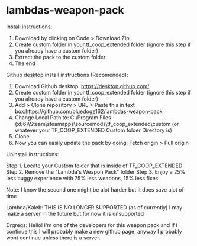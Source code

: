 # lambdas-weapon-pack
Install instructions:
1. Download by clicking on Code > Download Zip
2. Create custom folder in your tf_coop_extended folder (ignore this step if you already have a custom folder)
3. Extract the pack to the custom folder
4. The end



Github desktop install instructions (Recomended):
1. Download Github desktop: https://desktop.github.com/
2. Create custom folder in your tf_coop_extended folder (ignore this step if you already have a custom folder)
3. Add > Clone repository > URL > Paste this in text box:https://github.com/bluedogz162/lambdas-weapon-pack
4. Change Local Path to: C:\Program Files (x86)\Steam\steamapps\sourcemods\tf_coop_extended\custom (or whatever your TF_COOP_EXTENDED Custom folder Directory is)
5. Clone
6. Now you can easily update the pack by doing: Fetch origin > Pull origin



Uninstall instructions:

Step 1. Locate your Custom folder that is inside of TF_COOP_EXTENDED 
Step 2. Remove the "Lambda's Weapon Pack" folder
Step 3. Enjoy a 25% less buggy experience with 75% less weapons, 15% less fixes.

Note: I know the second one might be alot harder but it does save alot of time



Lambda/Kaleb: THIS IS NO LONGER SUPPORTED (as of currently) I may make a server in the future but for now it is unsupported




Drgregs: Hello! I'm one of the developers for this weapon pack and if I continue this I will probably make a new github page, anyway I probably wont continue unless there is a server.
